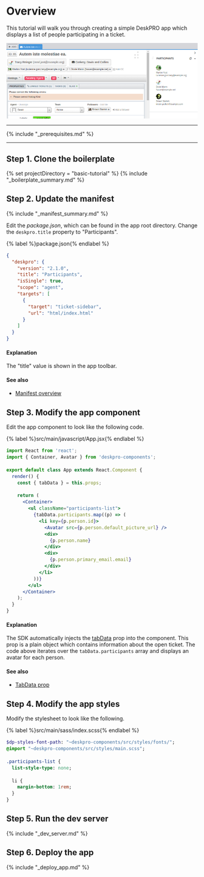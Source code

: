 Overview
========
This tutorial will walk you through creating a simple DeskPRO app which displays a list of people participating in a ticket.

![screenshot](/images/tutorials/basic-1.png)

----

{% include "_prerequisites.md" %}

----

## Step 1. Clone the boilerplate
{% set projectDirectory = "basic-tutorial" %}
{% include "_boilerplate_summary.md" %}

## Step 2. Update the manifest

{% include "_manifest_summary.md" %}

Edit the _package.json_, which can be found in the app root directory. Change the `deskpro.title` property to "Participants".

{% label %}package.json{% endlabel %}
```json
{
  "deskpro": {
    "version": "2.1.0",
    "title": "Participants",
    "isSingle": true,
    "scope": "agent",
    "targets": [
      {
        "target": "ticket-sidebar",
        "url": "html/index.html"
      }
    ]
  }
}
```

#### Explanation

The "title" value is shown in the app toolbar.

#### See also

* [Manifest overview](/api/manifest.html)

## Step 3. Modify the app component
Edit the app component to look like the following code.

{% label %}src/main/javascript/App.jsx{% endlabel %}
```jsx
import React from 'react';
import { Container, Avatar } from 'deskpro-components';

export default class App extends React.Component {
  render() {
    const { tabData } = this.props;
    
    return (
      <Container>
        <ul className="participants-list">
          {tabData.participants.map((p) => (
            <li key={p.person.id}>
              <Avatar src={p.person.default_picture_url} />
              <div>
                {p.person.name}
              </div>
              <div>
                {p.person.primary_email.email}
              </div>
            </li>
          ))}
        </ul>
      </Container>
    );
  }
}
```

#### Explanation

The SDK automatically injects the [tabData](/api/props/tabdata.md) prop into the component. This prop is a plain object which contains information about the open ticket. The code above iterates over the `tabData.participants` array and displays an avatar for each person.

#### See also

* [TabData prop](/api/props/tabdata.html)

## Step 4. Modify the app styles
Modify the stylesheet to look like the following.

{% label %}src/main/sass/index.scss{% endlabel %}
```sass
$dp-styles-font-path: "~deskpro-components/src/styles/fonts/";
@import "~deskpro-components/src/styles/main.scss";

.participants-list {
  list-style-type: none;
  
  li {
    margin-bottom: 1rem;
  }
}
```

## Step 5. Run the dev server
{% include "_dev_server.md" %}

## Step 6. Deploy the app
{% include "_deploy_app.md" %}
